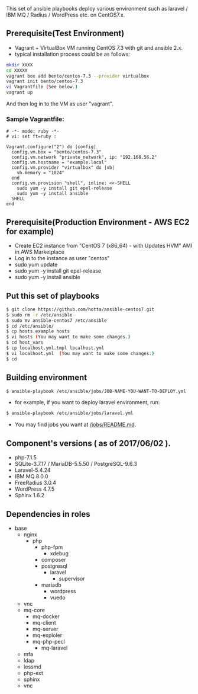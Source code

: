 This set of ansible playbooks deploy various environment such as laravel / IBM MQ / Radius / WordPress etc. on CentOS7.x.

## Prerequisite(Test Environment)

- Vagrant + VirtualBox VM running CentOS 7.3 with git and ansible 2.x.
- typical installation process could be as follows:

```bash
mkdir XXXX
cd XXXXX
vagrant box add bento/centos-7.3 --provider virtualbox
vagrant init bento/centos-7.3 
vi Vagrantfile (See below.)
vagrant up
```
And then log in to the VM as user "vagrant".

### Sample Vagrantfile:

```Vagrantfile
# -*- mode: ruby -*-
# vi: set ft=ruby :

Vagrant.configure("2") do |config|
  config.vm.box = "bento/centos-7.3"
  config.vm.network "private_network", ip: "192.168.56.2"
  config.vm.hostname = "example.local"
  config.vm.provider "virtualbox" do |vb|
    vb.memory = "1024"
  end
  config.vm.provision "shell", inline: <<-SHELL
    sudo yum -y install git epel-release
    sudo yum -y install ansible
  SHELL
end
```

## Prerequisite(Production Environment - AWS EC2 for example)

- Create EC2 instance from "CentOS 7 (x86_64) - with Updates HVM" AMI in AWS Marketplace 
- Log in to the instance as user "centos"
- sudo yum update
- sudo yum -y install git epel-release
- sudo yum -y install ansible

## Put this set of playbooks

```bash
$ git clone https://github.com/hotta/ansible-centos7.git
$ sudo rm -r /etc/ansible
$ sudo mv ansible-centos7 /etc/ansible
$ cd /etc/ansible/
$ cp hosts.example hosts
$ vi hosts (You may want to make some changes.)
$ cd host_vars
$ cp localhost.yml.tmpl localhost.yml
$ vi localhost.yml  (You may want to make some changes.)
$ cd
```

## Building environment 

```bash
$ ansible-playbook /etc/ansible/jobs/JOB-NAME-YOU-WANT-TO-DEPLOY.yml
```

- for example, if you want to deploy laravel environment, run:

```bash
$ ansible-playbook /etc/ansible/jobs/laravel.yml
```

- You may find jobs you want at [/jobs/README.md](https://github.com/hotta/ansible-centos7/tree/master/jobs).

## Component's versions ( as of 2017/06/02 ).

- php-7.1.5
- SQLite-3.7.17 / MariaDB-5.5.50 / PostgreSQL-9.6.3
- Laravel-5.4.24
- IBM MQ 8.0.0
- FreeRadius 3.0.4
- WordPress 4.7.5
- Sphinx 1.6.2

## Dependencies in roles

- base
  - nginx
    - php
      - php-fpm
        - xdebug
      - composer
      - postgresql
        - laravel
          - supervisor
      - mariadb
        - wordpress
        - vuedo
  - vnc
  - mq-core
    - mq-docker
    - mq-client
    - mq-server
    - mq-exploler
    - mq-php-pecl
      - mq-laravel
  - mfa
  - ldap
  - lessmd
  - php-ext
  - sphinx
  - vnc
